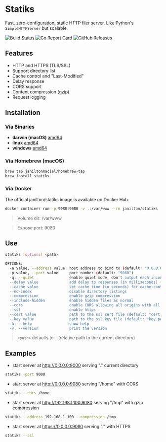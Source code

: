 # Statiks
Fast, zero-configuration, static HTTP filer server.
Like Python's `SimpleHTTPServer` but scalable.

[![Build Status](https://travis-ci.org/janiltonmaciel/statiks.svg?branch=master)](https://travis-ci.org/janiltonmaciel/statiks)
[![Go Report Card](https://goreportcard.com/badge/github.com/janiltonmaciel/statiks)](https://goreportcard.com/report/github.com/janiltonmaciel/statiks)
[![GitHub Releases](https://img.shields.io/github/release/janiltonmaciel/statiks.svg)](https://github.com/janiltonmaciel/statiks/releases)

## Features

* HTTP and HTTPS (TLS/SSL)
* Support directory list
* Cache control and "Last-Modified"
* Delay response
* CORS support
* Content compression (gzip)
* Request logging

## Installation

### Via Binaries
  * **darwin (macOS)** [amd64](https://github.com/janiltonmaciel/statiks/releases/download/0.8/statiks_0.8_darwin_amd64.tar.gz)
*  **linux** [amd64](https://github.com/janiltonmaciel/statiks/releases/download/0.8/statiks_0.8_linux_amd64.tar.gz)
  * **windows** [amd64](https://github.com/janiltonmaciel/statiks/releases/download/0.8/statiks_0.8_windows_amd64.zip)

### Via Homebrew (macOS)

```bash
brew tap janiltonmaciel/homebrew-tap
brew install statiks
```

### Via Docker

The official janilton/statiks image is available on Docker Hub.
```bash
docker container run -p 9080:9080 -v .:/var/www --rm janilton/statiks
```

> Volume dir: /var/www

> Expose port: 9080


## Use
```bash
statiks [options] <path>

OPTIONS:
  -a value, --address value  host address to bind to (default: "0.0.0.0")
  -p value, --port value     port number (default: "9080")
  -q, --quiet                enable quiet mode, don't output each incoming request
  --delay value              add delay to responses (in milliseconds) (default: 0)
  --cache value              set cache time (in seconds) for cache-control max-age header (default: 0)
  --no-index                 disable directory listings
  --compression              enable gzip compression
  --include-hidden           enable hidden files as normal
  --cors                     enable CORS allowing all origins with all standard methods with any header and credentials.
  --ssl                      enable https
  --cert value               path to the ssl cert file (default: "cert.pem")
  --key value                path to the ssl key file (default: "key.pem")
  -h, --help                 show help
  -v, --version              print the version
```

> `<path>` defaults to `.` (relative path to the current directory)

## Examples
  - start server at http://0.0.0.0:9000 serving "." current directory
  ```bash
statiks -port 9000
  ```

  - start server at http://0.0.0.0:9080 serving "/home" with CORS
  ```bash
statiks --cors /home
  ```

  - start server at http://192.168.1.100:9080 serving "/tmp" with gzip compression
  ```bash
statiks --address 192.168.1.100 --compression /tmp
  ```

  - start server at https://0.0.0.0:9080 serving "." with HTTPS

  ```bash
statiks --ssl
```
